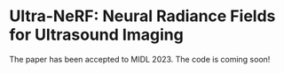 # Ultra-NeRF: Neural Radiance Fields for Ultrasound Imaging
The paper has been accepted to MIDL 2023.
The code is coming soon!
